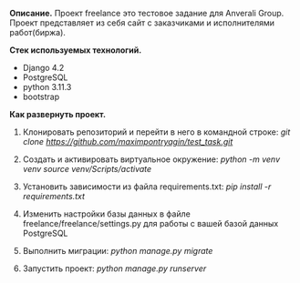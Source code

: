 **Описание.**
Проект freelance это тестовое задание для Anverali Group. Проект представляет из себя сайт с заказчиками и исполнителями работ(биржа).

**Стек используемых технологий.**
* Django 4.2
* PostgreSQL
* python 3.11.3
* bootstrap

**Как развернуть проект.**
1. Клонировать репозиторий и перейти в него в командной строке:
_git clone https://github.com/maximpontryagin/test_task.git_

2. Cоздать и активировать виртуальное окружение:
_python -m venv venv source venv/Scripts/activate_ 

3. Установить зависимости из файла requirements.txt:
_pip install -r requirements.txt_ 

4. Изменить настройки базы данных в файле freelance/freelance/settings.py для работы с вашей базой данных PostgreSQL

4. Выполнить миграции:
_python manage.py migrate_

5. Запустить проект:
_python manage.py runserver_



